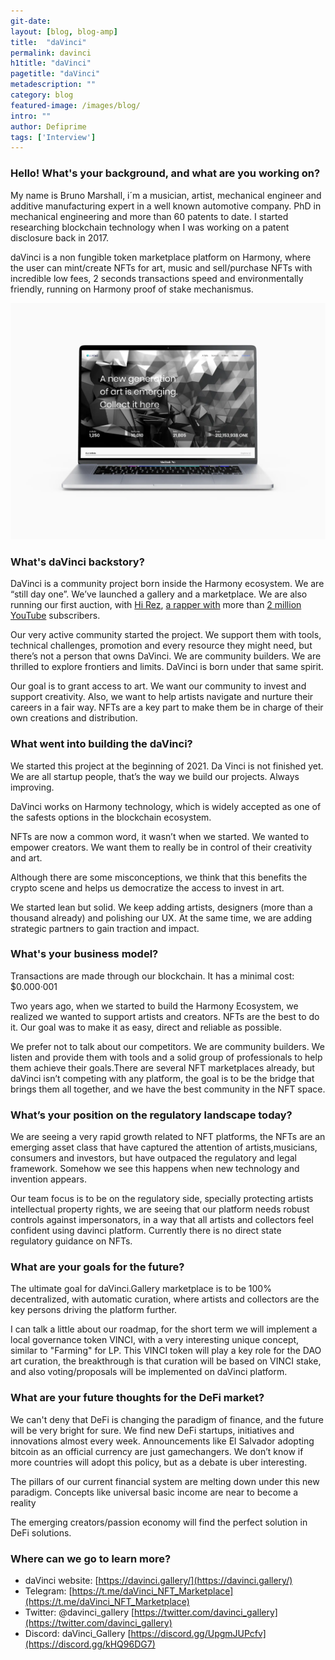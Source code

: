 ```yaml
---
git-date:
layout: [blog, blog-amp]
title:  "daVinci"
permalink: davinci
h1title: "daVinci"
pagetitle: "daVinci"
metadescription: ""
category: blog
featured-image: /images/blog/
intro: ""
author: Defiprime
tags: ['Interview']
---
```


### Hello! What's your background, and what are you working on?

My name is Bruno Marshall, i´m a musician, artist, mechanical engineer and additive manufacturing expert in a well known automotive company. PhD in mechanical engineering and more than 60 patents to date. I started researching blockchain technology when I was working on a patent disclosure back in 2017. 

daVinci is a non fungible token marketplace platform on Harmony, where the user can mint/create NFTs for art,  music and sell/purchase NFTs with incredible low fees,  2 seconds transactions speed and environmentally friendly, running on Harmony proof of stake mechanismus. 


![](/images/blog/davinci-image1.webp)



### What's daVinci backstory? 

DaVinci is a community project born inside the Harmony ecosystem. We are “still day one”. We’ve launched a gallery and a marketplace. We are also running our first auction, with [Hi Rez](https://twitter.com/hireztherapper), [a rapper with](https://onlyforthefans.com/pages/whos-hi-rez) more than [2 million YouTube](https://www.youtube.com/channel/UCGWIVzhbhwAqYC6osa_DY0w) subscribers. 

Our very active community started the project. We support them with tools, technical challenges, promotion and every resource they might need, but there’s not a person that owns DaVinci. We are community builders. We are thrilled to explore frontiers and limits. DaVinci is born under that same spirit.

Our goal is to grant access to art. We want our community to invest and support creativity. Also, we want to help artists navigate and nurture their careers in a fair way. NFTs are a key part to make them be in charge of their own creations and distribution. 


### What went into building the daVinci?

We started this project at the beginning of 2021. Da Vinci is not finished yet. We are all startup people, that’s the way we build our projects. Always improving. 

DaVinci works on Harmony technology, which is widely accepted as one of the safests options in the blockchain ecosystem.

NFTs are now a common word, it wasn’t when we started. We wanted to empower creators. We want them to really be in control of their creativity and art.

Although there are some misconceptions, we think that this benefits the crypto scene and helps us democratize the access to invest in art.

We started lean but solid. We keep adding artists, designers (more than a thousand already) and polishing our UX. At the same time, we are adding strategic partners to gain traction and impact.


### What's your business model?

Transactions are made through our blockchain. It has a minimal cost: $0.000·001

Two years ago, when we started to build the Harmony Ecosystem, we realized we wanted to support artists and creators. NFTs are the best to do it. Our goal was to make it as easy, direct and reliable as possible.

We prefer not to talk about our competitors. We are community builders. We listen and provide them with tools and a solid group of professionals to help them achieve their goals.There are several NFT marketplaces already, but daVinci isn’t competing with any platform, the goal is to be the bridge that brings them all together, and we have the best community in the NFT space.


### What’s your position on the regulatory landscape today?

We are seeing a very rapid growth related to NFT platforms, the NFTs are an emerging asset class that have captured the attention of artists,musicians, consumers and investors, but have outpaced the regulatory and legal framework. Somehow we see this happens when new technology and invention appears.


Our team focus is to be on the regulatory side, specially protecting artists intellectual property rights, we are seeing that our platform needs robust controls against impersonators, in a way that all artists and collectors feel confident using davinci platform. Currently there is no direct state regulatory guidance on NFTs.


### What are your goals for the future?

The ultimate goal for daVinci.Gallery marketplace is to be 100% decentralized, with automatic curation, where artists and collectors are the key persons driving the platform further.

I can talk a little about our roadmap, for the short term we will implement a local governance token VINCI, with a very interesting unique concept, similar to  "Farming" for LP.
This VINCI token will play a key role for the DAO art curation, the breakthrough is that curation will be based on VINCI stake, and also ​voting/proposals will be implemented on daVinci platform.


### What are your future thoughts for the DeFi market?

We can't deny that DeFi is changing the paradigm of finance, and the future will be very bright for sure. We find new DeFi startups, initiatives and innovations almost every week. Announcements like El Salvador adopting bitcoin as an official currency are just gamechangers. We don’t know if more countries will adopt this policy, but as a debate is uber interesting. 

The pillars of our current financial system are melting down under this new paradigm. Concepts like universal basic income are near to become a reality 

The emerging creators/passion economy will find the perfect solution in DeFi solutions. 


### Where can we go to learn more?

- daVinci website: [https://davinci.gallery/](https://davinci.gallery/)
- Telegram: [https://t.me/daVinci_NFT_Marketplace](https://t.me/daVinci_NFT_Marketplace)
- Twitter: @davinci_gallery [https://twitter.com/davinci_gallery](https://twitter.com/davinci_gallery)
- Discord: daVinci_Gallery [https://discord.gg/UpgmJUPcfv](https://discord.gg/kHQ96DG7)